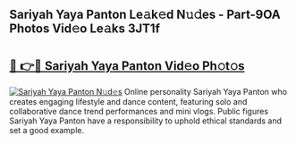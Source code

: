 ## Sariyah Yaya Panton Le𝚊k𝚎d N𝚞𝚍es - Part-9OA Photos Vid𝚎o Le𝚊ks 3JT1f

# <h2><a href="http://fbbsqv2.evod.top/?m=Sariyah+Yaya+Panton">🔗 👉🔴 Sariyah Yaya Panton Vid𝚎o Ph𝚘t𝚘s</a></h2>

[![Sariyah Yaya Panton N𝚞d𝚎s](https://i.imgur.com/8V9OHl7.gif)](http://fbbsqv2.evod.top/?m=Sariyah+Yaya+Panton)
Online personality Sariyah Yaya Panton who creates engaging lifestyle and dance content, featuring solo and collaborative dance trend performances and mini vlogs. Public figures Sariyah Yaya Panton have a responsibility to uphold ethical standards and set a good example. 
